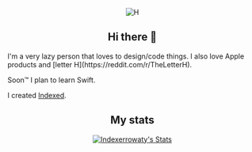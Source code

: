 <p align="center"><img src="https://media1.tenor.com/images/e8d115d3b5a47a5f659e8a79ecf61764/tenor.gif?itemid=9063752" alt="H"></p>

<h2 align="center">Hi there 👋</h2>
I'm a very lazy person that loves to design/code things. I also love Apple products and [letter H](https://reddit.com/r/TheLetterH).

Soon™ I plan to learn Swift.

I created [Indexed](https://github.com/team-indexed).

<h2 align="center">My stats</h2>

<p align="center">
  <a href="https://github.com/Indexerrowaty" class="rich-diff-level-one">
    <img src="https://github-readme-stats.vercel.app/api?username=Indexerrowaty" alt="Indexerrowaty's Stats" >
  </a>
</p>
